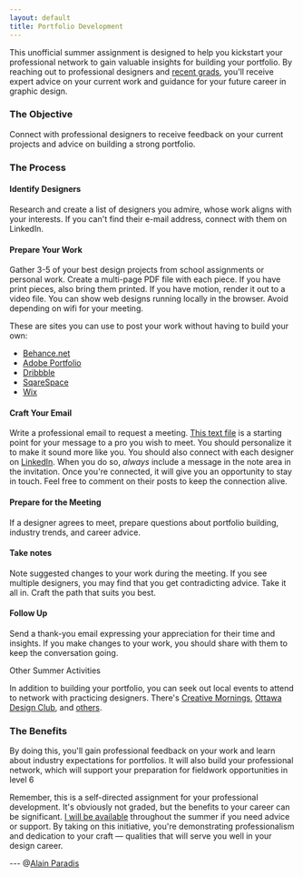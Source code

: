 ```yaml
---
layout: default
title: Portfolio Development
---
```

This unofficial summer assignment is designed to help you kickstart your professional network to gain valuable insights for building your portfolio. By reaching out to professional designers and [recent grads](index.html#grads), you'll receive expert advice on your current work and guidance for your future career in graphic design.

### The Objective

Connect with professional designers to receive feedback on your current projects and advice on building a strong portfolio.

### The Process

#### Identify Designers
Research and create a list of designers you admire, whose work aligns with your interests. If you can't find their e-mail address, connect with them on LinkedIn.

#### Prepare Your Work
Gather 3-5 of your best design projects from school assignments or personal work. Create a multi-page PDF file with each piece. If you have print pieces, also bring them printed. If you have motion, render it out to a video file. You can show web designs running locally in the browser. Avoid depending on wifi for your meeting.

These are sites you can use to post your work without having to build your own:

-   [Behance.net](https://www.behance.net/)
-   [Adobe Portfolio](https://portfolio.adobe.com/)
-   [Dribbble](https://dribbble.com)
-   [SqareSpace](https://www.squarespace.com)
-   [Wix](https://www.wix.com)

#### Craft Your Email
Write a professional email to request a meeting. [This text file](downloads/e-mail-template.txt.zip) is a starting point for your message to a pro you wish to meet. You should personalize it to make it sound more like you. You should also connect with each designer on [LinkedIn](https://www.linkedin.com/). When you do so, *always* include a message in the note area in the invitation. Once you're connected, it will give you an opportunity to stay in touch. Feel free to comment on their posts to keep the connection alive.

#### Prepare for the Meeting
If a designer agrees to meet, prepare questions about portfolio building, industry trends, and career advice.

#### Take notes
Note suggested changes to your work during the meeting. If you see multiple designers, you may find that you get contradicting advice. Take it all in. Craft the path that suits you best.

#### Follow Up
Send a thank-you email expressing your appreciation for their time and insights. If you make changes to your work, you should share with them to keep the conversation going.

Other Summer Activities

In addition to building your portfolio, you can seek out local events to attend to network with practicing designers. There's [Creative Mornings](https://creativemornings.com/cities/ott), [Ottawa Design Club](https://www.ottdesign.club), and [others](https://www.eventbrite.ca).

### The Benefits

By doing this, you'll gain professional feedback on your work and learn about industry expectations for portfolios. It will also build your professional network, which will support your preparation for fieldwork opportunities in level 6

Remember, this is a self-directed assignment for your professional development. It's obviously not graded, but the benefits to your career can be significant. [I will be available](mailto:paradia@algonquincollege.com) throughout the summer if you need advice or support. By taking on this initiative, you're demonstrating professionalism and dedication to your craft — qualities that will serve you well in your design career.

---  @[Alain Paradis](mailto:paradia@algonquincollege.com)